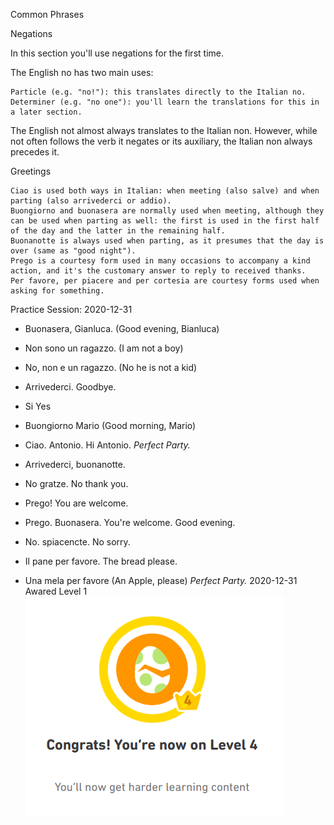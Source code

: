 Common Phrases

Negations

In this section you'll use negations for the first time.

The English no has two main uses:

    Particle (e.g. "no!"): this translates directly to the Italian no.
    Determiner (e.g. "no one"): you'll learn the translations for this in a later section.

The English not almost always translates to the Italian non. However, while not often follows the verb it negates or its auxiliary, the Italian non always precedes it.

Greetings

    Ciao is used both ways in Italian: when meeting (also salve) and when parting (also arrivederci or addio).
    Buongiorno and buonasera are normally used when meeting, although they can be used when parting as well: the first is used in the first half of the day and the latter in the remaining half.
    Buonanotte is always used when parting, as it presumes that the day is over (same as "good night").
    Prego is a courtesy form used in many occasions to accompany a kind action, and it's the customary answer to reply to received thanks.
    Per favore, per piacere and per cortesia are courtesy forms used when asking for something.

Practice Session:
2020-12-31
* Buonasera, Gianluca. (Good evening, Bianluca)
* Non sono un ragazzo. (I am not a boy)
* No, non e un ragazzo. (No he is not a kid)
* Arrivederci. Goodbye.
* Si Yes 
* Buongiorno Mario (Good morning, Mario)
* Ciao. Antonio. Hi Antonio.
*Perfect Party.*

* Arrivederci, buonanotte.
* No gratze. No thank you.
* Prego! You are welcome.
* Prego. Buonasera. You're welcome. Good evening. 
* No. spiacencte. No sorry. 
* Il pane per favore. The bread please.
* Una mela per favore (An Apple, please)
*Perfect Party.*
2020-12-31 Awared Level 1
![Practice-Session](https://github.com/EO4wellness/T-I-L/blob/main/polyglot/italiano/castle-1/2020-12-24_next-level-Italian-Castle1-skill2.png)
